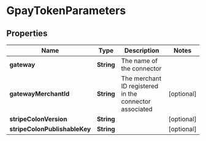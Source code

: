 

# GpayTokenParameters


## Properties

| Name | Type | Description | Notes |
|------------ | ------------- | ------------- | -------------|
|**gateway** | **String** | The name of the connector |  |
|**gatewayMerchantId** | **String** | The merchant ID registered in the connector associated |  [optional] |
|**stripeColonVersion** | **String** |  |  [optional] |
|**stripeColonPublishableKey** | **String** |  |  [optional] |



